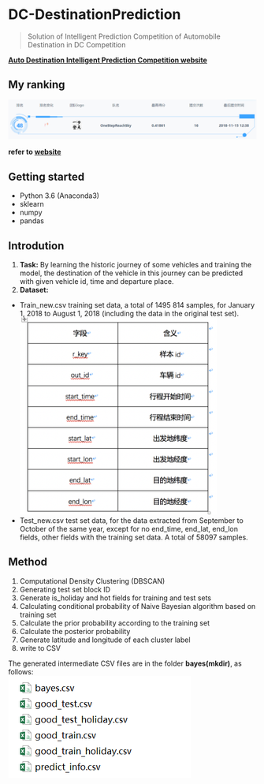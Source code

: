 # DC-DestinationPrediction
> Solution of Intelligent Prediction Competition of Automobile Destination in DC Competition  

**[Auto Destination Intelligent Prediction Competition website](http://www.dcjingsai.com/common/cmpt/%E6%B1%BD%E8%BD%A6%E7%9B%AE%E7%9A%84%E5%9C%B0%E6%99%BA%E8%83%BD%E9%A2%84%E6%B5%8B%E5%A4%A7%E8%B5%9B_%E7%AB%9E%E8%B5%9B%E4%BF%A1%E6%81%AF.html)**  

## My ranking
![img](https://github.com/lcylmhlcy/DC-DestinationPrediction/raw/master/img/dc.png)  
  
**refer to [website](http://www.dcjingsai.com/common/cmpt/%E6%B1%BD%E8%BD%A6%E7%9B%AE%E7%9A%84%E5%9C%B0%E6%99%BA%E8%83%BD%E9%A2%84%E6%B5%8B%E5%A4%A7%E8%B5%9B_%E6%8E%92%E8%A1%8C%E6%A6%9C.html)**

## Getting started
- Python 3.6 (Anaconda3)
- sklearn
- numpy
- pandas

## Introdution
1. **Task:** By learning the historic journey of some vehicles and training the model, the destination of the vehicle in this journey can be predicted with given vehicle id, time and departure place.  
2. **Dataset:** 
- Train_new.csv training set data, a total of 1495 814 samples, for January 1, 2018 to August 1, 2018 (including the data in the original test set).   
![img](https://github.com/lcylmhlcy/DC-DestinationPrediction/raw/master/img/1.png)
- Test_new.csv test set data, for the data extracted from September to October of the same year, except for no end_time, end_lat, end_lon fields, other fields with the training set data. A total of 58097 samples.

## Method
1. Computational Density Clustering (DBSCAN)
2. Generating test set block ID
3. Generate is_holiday and hot fields for training and test sets
4. Calculating conditional probability of Naive Bayesian algorithm based on training set
5. Calculate the prior probability according to the training set
6. Calculate the posterior probability
7. Generate latitude and longitude of each cluster label
8. write to CSV

The generated intermediate CSV files are in the folder **bayes(mkdir)**, as follows:  
![img](https://github.com/lcylmhlcy/DC-DestinationPrediction/raw/master/img/2.png)

